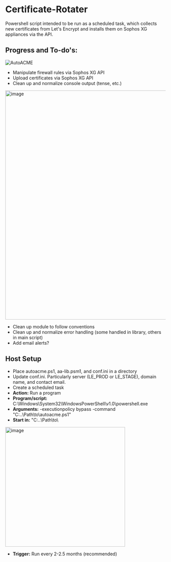 # Certificate-Rotater
Powershell script intended to be run as a scheduled task, which collects new certificates from Let's Encrypt and installs them on Sophos XG appliances via the API.

## Progress and To-do's:
![AutoACME](https://github.com/tachyon-technical/Certificate-Rotater/assets/157341889/49326078-b698-4d8c-a952-d11c286bfcbc)

- Manipulate firewall rules via Sophos XG API
- Upload certificates via Sophos XG API
- Clean up and normalize console output (tense, etc.)
  
<img width="720" alt="image" src="https://github.com/tachyon-technical/Certificate-Rotater/assets/157341889/bf7b522d-f225-4850-ba40-6fc88dc67250">

- Clean up module to follow conventions
- Clean up and normalize error handling (some handled in library, others in main script)
- Add email alerts?

## Host Setup
- Place autoacme.ps1, aa-lib.psm1, and conf.ini in a directory
- Update conf.ini. Particularly server (LE_PROD or LE_STAGE), domain name, and contact email.
- Create a scheduled task
- **Action:** Run a program
- **Program/script:** C:\Windows\System32\WindowsPowerShell\v1.0\powershell.exe
- **Arguments:** -executionpolicy bypass -command  "C:\..\Path\to\autoacme.ps1"
- **Start in:** "C:\..\Path\to\
  
<img width="376" alt="image" src="https://github.com/tachyon-technical/Certificate-Rotater/assets/157341889/577e1f68-e2cb-468d-aebc-f83d27c8d543">

- **Trigger:** Run every 2-2.5 months (recommended)

